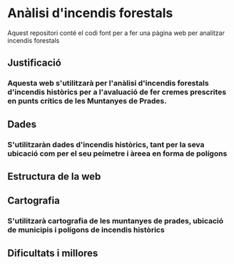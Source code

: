 # Anàlisi d'incendis forestals
Aquest repositori conté el codi font per a fer una pàgina web per analitzar incendis forestals

## **Justificació**
### Aquesta web s'utilitzarà per l'anàlisi d'incendis forestals d'incendis històrics per a l'avaluació de fer cremes prescrites en punts crítics de les Muntanyes de Prades.

## **Dades**
### S'utilitzaràn dades d'incendis històrics, tant per la seva ubicació com per el seu peímetre i àreea en forma de polígons

## **Estructura de la web**

## **Cartografia**
### S'utilitzarà cartografia de les muntanyes de prades, ubicació de municipis i polígons de incendis històrics

## **Dificultats i millores**


